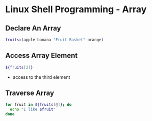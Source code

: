 # Linux Shell Programming - Array

## Declare An Array

```sh
fruits=(apple banana "Fruit Basket" orange)
```

## Access Array Element

```sh
${fruits[2]}
```

- access to the third element

## Traverse Array

```sh
for fruit in ${fruits[@]}; do
  echo "I like $fruit"
done
```